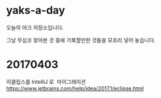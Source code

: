 # yaks-a-day
오늘의 야크 저장소입니다.

그날 무심코 찾아본 것 중에 기록할만한 것들을 모조리 넣어 놓습니다.

# 20170403  
이클립스를 IntelliJ 로  마이그레이션   
https://www.jetbrains.com/help/idea/2017.1/eclipse.html
